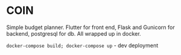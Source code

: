 # COIN
Simple budget planner.
Flutter for front end, Flask and Gunicorn for backend, postgresql for db. All wrapped up in docker.

`docker-compose build; docker-compose up` - dev deployment
